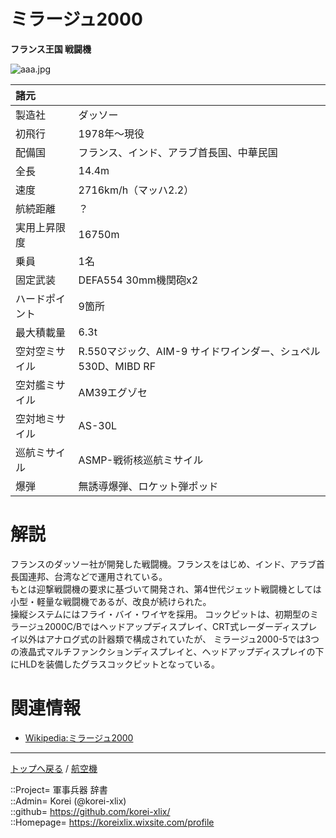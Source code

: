 # ミラージュ2000
**フランス王国 戦闘機**

![aaa.jpg](https://bn02pap001files.storage.live.com/y4mmdJLFWH3MsBSjFfg5MIgx_u7ItQZWvJpYWotbOshSNDppDso07HviLIXAcWtmBeCnYw2PnG0ObLLAk9hs6VME_HlV5bDQ_KBWBK_SryemiHB7CFSUNQGXxiqKo_dL71jTBwx7lWXFrrdeLKrvzM17SwjlApK3Kwb_XvBdsn-Ii_EklV7JV1RTNQBtdoEnzRU?width=640&height=426&cropmode=none)  
  
|諸元  |  |
|:--|:--|
|製造社  |ダッソー  |
|初飛行  |1978年～現役  |
|配備国  |フランス、インド、アラブ首長国、中華民国  |
|全長    |14.4m  |
|速度    |2716km/h（マッハ2.2）  |
|航続距離  |？  |
|実用上昇限度|16750m  |
|乗員    |1名  |
|固定武装  |DEFA554 30mm機関砲x2  |
|ハードポイント  |9箇所  |
|最大積載量  |6.3t  |
|空対空ミサイル  |R.550マジック、AIM-9 サイドワインダー、シュペル530D、MIBD RF  |
|空対艦ミサイル  |AM39エグゾセ  |
|空対地ミサイル  |AS-30L  |
|巡航ミサイル|ASMP-戦術核巡航ミサイル  |
|爆弾  |無誘導爆弾、ロケット弾ポッド  |


# 解説
フランスのダッソー社が開発した戦闘機。フランスをはじめ、インド、アラブ首長国連邦、台湾などで運用されている。  
もとは迎撃戦闘機の要求に基づいて開発され、第4世代ジェット戦闘機としては小型・軽量な戦闘機であるが、改良が続けられた。  
操縦システムにはフライ・バイ・ワイヤを採用。
コックピットは、初期型のミラージュ2000C/Bではヘッドアップディスプレイ、CRT式レーダーディスプレイ以外はアナログ式の計器類で構成されていたが、
ミラージュ2000-5では3つの液晶式マルチファンクションディスプレイと、ヘッドアップディスプレイの下にHLDを装備したグラスコックピットとなっている。  


# 関連情報
* [Wikipedia:ミラージュ2000](https://bit.ly/33zzWXh)


***
[トップへ戻る](/readme.md) / [航空機](/plane/readme.md)  
  
::Project= 軍事兵器 辞書  
::Admin= Korei (@korei-xlix)  
::github= https://github.com/korei-xlix/  
::Homepage= https://koreixlix.wixsite.com/profile  
